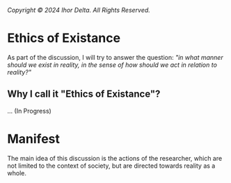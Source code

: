 _Copyright © 2024 Ihor Delta. All Rights Reserved._

# Ethics of Existance

As part of the discussion, I will try to answer the question: _"in what manner should we exist in reality, in the sense of how should we act in relation to reality?"_

## Why I call it "Ethics of Existance"?

... (In Progress)

# Manifest

The main idea of this discussion is the actions of the researcher, which are not limited to the context of society, but are directed towards reality as a whole.
